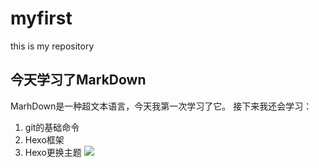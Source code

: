 # myfirst


this is my repository
## 今天学习了MarkDown
MarhDown是一种超文本语言，今天我第一次学习了它。
接下来我还会学习：
1. git的基础命令
2. Hexo框架
3. Hexo更换主题
![](https://qgt-style.oss-cn-hangzhou.aliyuncs.com/newcoursep4/g1/g1-2-2/tenor.gif)
